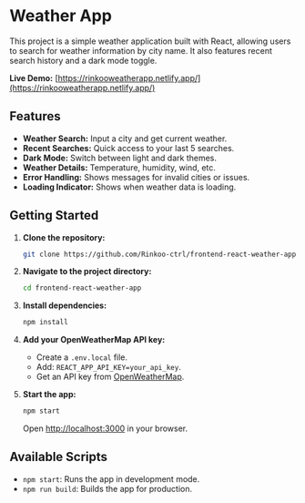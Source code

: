 # Weather App

This project is a simple weather application built with React, allowing users to search for weather information by city name. It also features recent search history and a dark mode toggle.

**Live Demo:** [https://rinkooweatherapp.netlify.app/](https://rinkooweatherapp.netlify.app/)

## Features

-   **Weather Search:** Input a city and get current weather.
-   **Recent Searches:** Quick access to your last 5 searches.
-   **Dark Mode:** Switch between light and dark themes.
-   **Weather Details:** Temperature, humidity, wind, etc.
-   **Error Handling:** Shows messages for invalid cities or issues.
-   **Loading Indicator:** Shows when weather data is loading.

## Getting Started

1.  **Clone the repository:**

    ```bash
    git clone https://github.com/Rinkoo-ctrl/frontend-react-weather-app.git
    ```

2.  **Navigate to the project directory:**

    ```bash
    cd frontend-react-weather-app
    ```

3.  **Install dependencies:**

    ```bash
    npm install
    ```

4.  **Add your OpenWeatherMap API key:**

    -   Create a `.env.local` file.
    -   Add: `REACT_APP_API_KEY=your_api_key`.
    -   Get an API key from [OpenWeatherMap](https://openweathermap.org/).

5.  **Start the app:**

    ```bash
    npm start
    ```

    Open [http://localhost:3000](http://localhost:3000) in your browser.

## Available Scripts

-   `npm start`: Runs the app in development mode.
-   `npm run build`: Builds the app for production.
